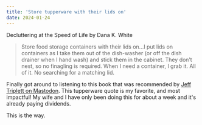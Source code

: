 ```yaml
---
title: 'Store tupperware with their lids on'
date: 2024-01-24
---
```


Decluttering at the Speed of Life by Dana K. White

> Store food storage containers with their lids on...I put lids on containers as I take them out of the dish-washer (or off the dish drainer when I hand wash) and stick them in the cabinet. They don’t nest, so no finagling is required. When I need a container, I grab it. All of it. No searching for a matching lid.

Finally got around to listening to this book that was recommended by [Jeff Triplett on Mastodon](https://mastodon.social/@webology/110437362488781280). This tupperware quote is my favorite, and most impactful! My wife and I have only been doing this for about a week and it's already paying dividends.

This is the way.
